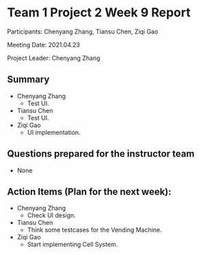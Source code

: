 # Team 1 Project 2 Week 9 Report
Participants:  Chenyang Zhang, Tiansu Chen, Ziqi Gao

Meeting Date:  2021.04.23

Project Leader:  Chenyang Zhang



## Summary
- Chenyang Zhang
  - Test UI.
- Tiansu Chen
  - Test UI.
- Ziqi Gao
  - UI implementation.



## Questions prepared for the instructor team
- None



## Action Items (Plan for the next week):
- Chenyang Zhang
  - Check UI design.
- Tiansu Chen
  - Think some testcases for the Vending Machine.
- Ziqi Gao
  - Start implementing Cell System.


